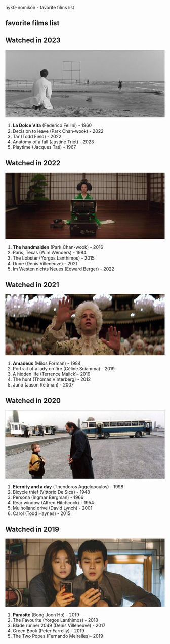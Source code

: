 nyk0-nomikon - favorite films list

## favorite films list

## Watched in 2023

![](img/dolcevita.jpg)

1.  **La Dolce Vita** (Federico Fellini) - 1960
2.  Decision to leave (Park Chan-wook) - 2022
3.  Tár (Todd Field) - 2022
4.  Anatomy of a fall (Justine Triet) - 2023
5.  Playtime (Jacques Tati) - 1967

## Watched in 2022

![](img/handmaiden.jpg)

1.  **The handmaiden** (Park Chan-wook) - 2016
2.  Paris, Texas (Wim Wenders) - 1984
3.  The Lobster (Yorgos Lanthimos) - 2015
4.  Dune (Denis Villeneuve) - 2021
5.  Im Westen nichts Neues (Edward Berger) - 2022

## Watched in 2021

![](img/amadeus.jpg)

1.  **Amadeus** (Milos Forman) - 1984
2.  Portrait of a lady on fire (Céline Sciamma) - 2019
3.  A hidden life (Terrence Malick)- 2019
4.  The hunt (Thomas Vinterberg) - 2012
5.  Juno (Jason Reitman) - 2007

## Watched in 2020

![](img/eternity.jpg)

1.  **Eternity and a day** (Theodoros Aggelopoulos) - 1998
2.  Bicycle thief (Vittorio De Sica) - 1948
3.  Persona (Ingmar Bergman) - 1966
4.  Rear window (Alfred Hitchcock) - 1954
5.  Mulholland drive (David Lynch) - 2001
6.  Carol (Todd Haynes) - 2015

## Watched in 2019

![](img/parasite.jpg)

1.  **Parasite** (Bong Joon Ho) - 2019
2.  The Favourite (Yorgos Lanthimos) - 2018
3.  Blade runner 2049 (Denis Villeneuve) - 2017
4.  Green Book (Peter Farrelly) - 2019
5.  The Two Popes (Fernando Meirelles)- 2019
